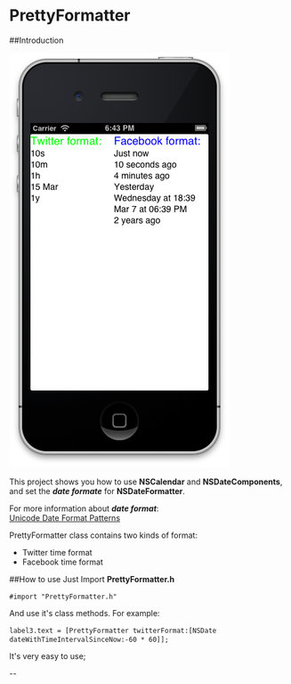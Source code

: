 PrettyFormatter
=========

##Introduction

![screenshot](https://github.com/ch8908/Thousnad2/blob/master/PrettyFormatter/exampleImage.png)

This project shows you how to use **NSCalendar** and **NSDateComponents**, and set the ***date formate*** for **NSDateFormatter**.

For more information about ***date format***:  
[Unicode Date Format Patterns](http://unicode.org/reports/tr35/tr35-6.html#Date_Format_Patterns "Optional Title")

PrettyFormatter class contains two kinds of format:
* Twitter time format
* Facebook time format

##How to use
Just Import **PrettyFormatter.h**

```objc
#import "PrettyFormatter.h"
```


And use it's class methods. For example:
```objc
label3.text = [PrettyFormatter twitterFormat:[NSDate dateWithTimeIntervalSinceNow:-60 * 60]];
```

It's very easy to use;

--

